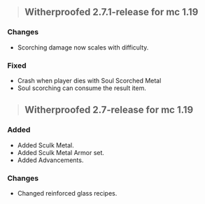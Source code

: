 >## **Witherproofed 2.7.1-release for mc 1.19**
### **Changes**
- Scorching damage now scales with difficulty.

### **Fixed**
- Crash when player dies with Soul Scorched Metal
- Soul scorching can consume the result item.

>## **Witherproofed 2.7-release for mc 1.19**
### **Added**
- Added Sculk Metal.
- Added Sculk Metal Armor set.
- Added Advancements.
### **Changes**
- Changed reinforced glass recipes.

